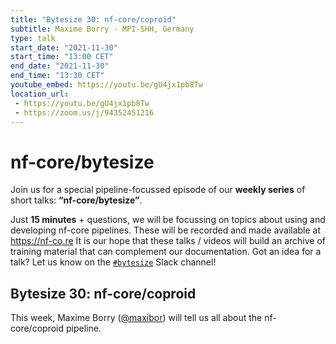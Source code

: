 ```yaml
---
title: "Bytesize 30: nf-core/coproid"
subtitle: Maxime Borry - MPI-SHH, Germany
type: talk
start_date: "2021-11-30"
start_time: "13:00 CET"
end_date: "2021-11-30"
end_time: "13:30 CET"
youtube_embed: https://youtu.be/gU4jx1pb8Tw
location_url:
 - https://youtu.be/gU4jx1pb8Tw
 - https://zoom.us/j/94352451216
---
```


# nf-core/bytesize

Join us for a special pipeline-focussed episode of our **weekly series** of short talks: **“nf-core/bytesize”**.

Just **15 minutes** + questions, we will be focussing on topics about using and developing nf-core pipelines.
These will be recorded and made available at <https://nf-co.re>
It is our hope that these talks / videos will build an archive of training material that can complement our documentation. Got an idea for a talk? Let us know on the [`#bytesize`](https://nfcore.slack.com/channels/bytesize) Slack channel!

## Bytesize 30: nf-core/coproid

This week, Maxime Borry ([@maxibor](https://github.com/maxibor)) will tell us all about the nf-core/coproid pipeline.
